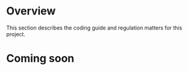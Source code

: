 # Overview

This section describes the coding guide and regulation matters for this project.

# Coming soon
